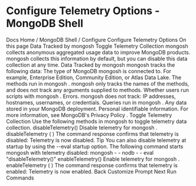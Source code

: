 # Configure Telemetry Options - MongoDB Shell


Docs Home / MongoDB Shell / Configure Configure Telemetry Options On this page Data Tracked by mongosh Toggle Telemetry Collection mongosh collects anonymous aggregated usage data to improve
MongoDB products. mongosh collects this information by default, but
you can disable this data collection at any time. Data Tracked by mongosh mongosh tracks the following data: The type of MongoDB mongosh is connected to. For example,
Enterprise Edition, Community Edition, or Atlas Data Lake. The methods run in mongosh . mongosh only tracks the names of
the methods, and does not track any arguments supplied to methods. Whether users run scripts with mongosh . Errors. mongosh does not track: IP addresses, hostnames, usernames, or credentials. Queries run in mongosh . Any data stored in your MongoDB deployment. Personal identifiable information. For more information, see MongoDB's Privacy Policy . Toggle Telemetry Collection Use the following methods in mongosh to toggle telemetry data
collection. disableTelemetry() Disable telemetry for mongosh . disableTelemetry ( ) The command response confirms that telemetry is disabled: Telemetry is now disabled. Tip You can also disable telemetry at startup by using the --eval startup option. The following command starts mongosh with telemetry disabled: mongosh - - nodb - - eval "disableTelemetry()" enableTelemetry() Enable telemetry for mongosh . enableTelemetry ( ) The command response confirms that telemetry is enabled: Telemetry is now enabled. Back Customize Prompt Next Run Commands
